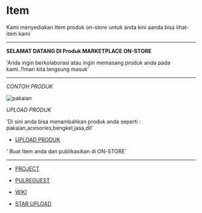 # Item
Kami menyediakan Item produk  on-store untuk anda kini aanda bisa lihat- item kami

---

**SELAMAT DATANG DI Produk MARKETPLACE ON-STORE**

'Anda ingin berkolaborasi atau ingin memasang produk anda pada kami..!!mari kita langsung masuk'

---
*CONTOH PRODUK*

![pakaian](https://drive.google.com/file/d/1whQiDv1TWwEB4OyTwOxNYj97BwekcVcy/view?usp=drivesdk)

*UPLOAD PRODUK*

'Di sini anda bisa menambahkan produk anda seperti : pakaian,acesories,bengkel,jasa,dll'

- [UPLOAD PRODUK](https://github.com/on-store/Item/upload/master)

' Buat Item anda dan publikasikan di ON-STORE'

---

- [PROJECT](https://github.com/on-store/Item/projects)

- [PULREGUEST](https://github.com/on-store/Item/pulls)

- [WIKI](https://github.com/on-store/Item/wiki)
 
- [STAR UPLOAD](https://github.com/on-store/Item/stargazers)
